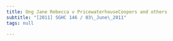 ```yaml
---
title: Ong Jane Rebecca v PricewaterhouseCoopers and others
subtitle: "[2011] SGHC 146 / 03\_June\_2011"
tags: null

---
```


